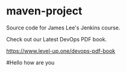 # maven-project
Source code for James Lee's Jenkins course.

Check out our Latest DevOps PDF book.

https://www.level-up.one/devops-pdf-book

#Hello how are you
